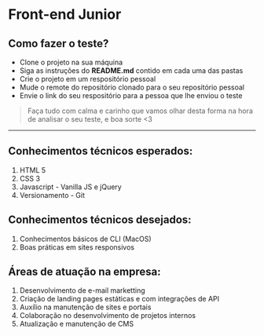 # Front-end Junior

## Como fazer o teste?

  * Clone o projeto na sua máquina
  * Siga as instruções do **README.md** contido em cada uma das pastas
  * Crie o projeto em um respositório pessoal
  * Mude o remote do repositório clonado para o seu repositório pessoal
  * Envie o link do seu respositório para a pessoa que lhe enviou o teste

> Faça tudo com calma e carinho que vamos olhar desta forma na hora de analisar o seu teste, e boa sorte <3


- - - - -

## Conhecimentos técnicos esperados:
 1. HTML 5
 2. CSS 3
 3. Javascript - Vanilla JS e jQuery
 4. Versionamento - Git

## Conhecimentos técnicos desejados:
 1. Conhecimentos básicos de CLI (MacOS)
 2. Boas práticas em sites responsivos

## Áreas de atuação na empresa:
 1. Desenvolvimento de e-mail marketting
 2. Criação de landing pages estáticas e com integrações de API
 3. Auxílio na manutenção de sites e portais
 4. Colaboração no desenvolvimento de projetos internos
 5. Atualização e manutenção de CMS